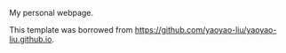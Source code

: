 My personal webpage.

This template was borrowed from https://github.com/yaoyao-liu/yaoyao-liu.github.io. 